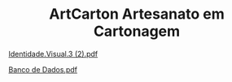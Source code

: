 <h1 align="center"> ArtCarton Artesanato em Cartonagem</h1>

[Identidade.Visual.3 (2).pdf](https://github.com/user-attachments/files/19839032/Identidade.Visual.3.2.pdf)

[Banco de Dados.pdf](https://github.com/user-attachments/files/19839070/Banco.de.Dados.pdf)
